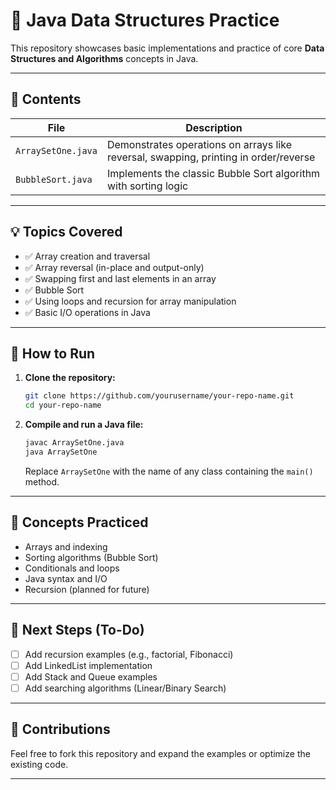 # 📘 Java Data Structures Practice

This repository showcases basic implementations and practice of core **Data Structures and Algorithms** concepts in Java.

---

## 📁 Contents

| File              | Description                                                             |
|-------------------|-------------------------------------------------------------------------|
| `ArraySetOne.java` | Demonstrates operations on arrays like reversal, swapping, printing in order/reverse |
| `BubbleSort.java`  | Implements the classic Bubble Sort algorithm with sorting logic         |

---

## 💡 Topics Covered

- ✅ Array creation and traversal  
- ✅ Array reversal (in-place and output-only)  
- ✅ Swapping first and last elements in an array  
- ✅ Bubble Sort  
- ✅ Using loops and recursion for array manipulation  
- ✅ Basic I/O operations in Java  

---

## 🚀 How to Run

1. **Clone the repository:**
   ```bash
   git clone https://github.com/yourusername/your-repo-name.git
   cd your-repo-name
   ```

2. **Compile and run a Java file:**
   ```bash
   javac ArraySetOne.java
   java ArraySetOne
   ```

   Replace `ArraySetOne` with the name of any class containing the `main()` method.

---

## 🧠 Concepts Practiced

- Arrays and indexing  
- Sorting algorithms (Bubble Sort)  
- Conditionals and loops  
- Java syntax and I/O  
- Recursion (planned for future)  

---

## 📌 Next Steps (To-Do)

- [ ] Add recursion examples (e.g., factorial, Fibonacci)  
- [ ] Add LinkedList implementation  
- [ ] Add Stack and Queue examples  
- [ ] Add searching algorithms (Linear/Binary Search)  

---

## 🙌 Contributions

Feel free to fork this repository and expand the examples or optimize the existing code.

---
